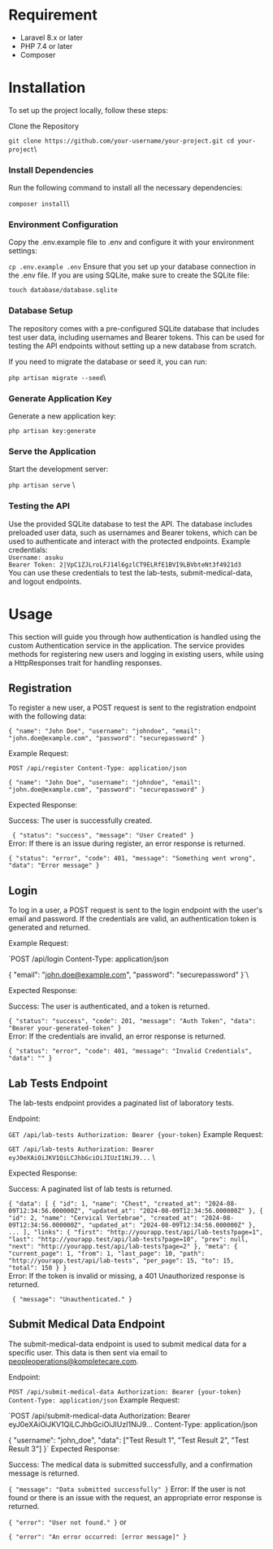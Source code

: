 # Requirement
- Laravel 8.x or later
- PHP 7.4 or later
- Composer

# Installation
To set up the project locally, follow these steps:

Clone the Repository


`git clone https://github.com/your-username/your-project.git
cd your-project`\
### Install Dependencies

Run the following command to install all the necessary dependencies:


`composer install`\
### Environment Configuration

Copy the .env.example file to .env and configure it with your environment settings:


`cp .env.example .env`
Ensure that you set up your database connection in the .env file. If you are using SQLite, make sure to create the SQLite file:


`touch database/database.sqlite`
### Database Setup

The repository comes with a pre-configured SQLite database that includes test user data, including usernames and Bearer tokens. This can be used for testing the API endpoints without setting up a new database from scratch.

If you need to migrate the database or seed it, you can run:

`php artisan migrate --seed`\

### Generate Application Key

Generate a new application key:


`php artisan key:generate`

### Serve the Application

Start the development server:

`php artisan serve` \

### Testing the API

Use the provided SQLite database to test the API. The database includes preloaded user data, such as usernames and Bearer tokens, which can be used to authenticate and interact with the protected endpoints.
Example credentials:\
`Username: asuku`\
`Bearer Token: 2|VpC1ZJLroLFJ14l6gzlCT9ELRfE1BVI9LBVbteNt3f4921d3 `\
You can use these credentials to test the lab-tests, submit-medical-data, and logout endpoints.

# Usage
This section will guide you through how authentication is handled using the custom Authentication service in the application. The service provides methods for registering new users and logging in existing users, while using a HttpResponses trait for handling responses.

## Registration
To register a new user, a POST request is sent to the registration endpoint with the following data:


`{
"name": "John Doe",
"username": "johndoe",
"email": "john.doe@example.com",
"password": "securepassword"
}`

Example Request:


`POST /api/register
Content-Type: application/json`

`{
"name": "John Doe",
"username": "johndoe",
"email": "john.doe@example.com",
"password": "securepassword"
}`


Expected Response:

Success: The user is successfully created.

`
{
"status": "success",
"message": "User Created"
}`\
Error: If there is an issue during register, an error response is returned.


`{
"status": "error",
"code": 401,
"message": "Something went wrong",
"data": "Error message"
}`
## Login
To log in a user, a POST request is sent to the login endpoint with the user's email and password. If the credentials are valid, an authentication token is generated and returned.

Example Request:

`POST /api/login
Content-Type: application/json

{
"email": "john.doe@example.com",
"password": "securepassword"
}`\



Expected Response:

Success: The user is authenticated, and a token is returned.


`{
"status": "success",
"code": 201,
"message": "Auth Token",
"data": "Bearer your-generated-token"
}`\
Error: If the credentials are invalid, an error response is returned.


`{
"status": "error",
"code": 401,
"message": "Invalid Credentials",
"data": ""
}`

## Lab Tests Endpoint
   The lab-tests endpoint provides a paginated list of laboratory tests.

Endpoint:


`GET /api/lab-tests
Authorization: Bearer {your-token}`
Example Request:

`GET /api/lab-tests
Authorization: Bearer eyJ0eXAiOiJKV1QiLCJhbGciOiJIUzI1NiJ9...`
\

Expected Response:

Success: A paginated list of lab tests is returned.


`{
"data": [
{
"id": 1,
"name": "Chest",
"created_at": "2024-08-09T12:34:56.000000Z",
"updated_at": "2024-08-09T12:34:56.000000Z"
},
{
"id": 2,
"name": "Cervical Vertebrae",
"created_at": "2024-08-09T12:34:56.000000Z",
"updated_at": "2024-08-09T12:34:56.000000Z"
},
...
],
"links": {
"first": "http://yourapp.test/api/lab-tests?page=1",
"last": "http://yourapp.test/api/lab-tests?page=10",
"prev": null,
"next": "http://yourapp.test/api/lab-tests?page=2"
},
"meta": {
"current_page": 1,
"from": 1,
"last_page": 10,
"path": "http://yourapp.test/api/lab-tests",
"per_page": 15,
"to": 15,
"total": 150
}
}` \
Error: If the token is invalid or missing, a 401 Unauthorized response is returned.

`
{
"message": "Unauthenticated."
}`
## Submit Medical Data Endpoint
   The submit-medical-data endpoint is used to submit medical data for a specific user. This data is then sent via email to peopleoperations@kompletecare.com.

Endpoint:

`POST /api/submit-medical-data
Authorization: Bearer {your-token}
Content-Type: application/json`
Example Request:

`POST /api/submit-medical-data
Authorization: Bearer eyJ0eXAiOiJKV1QiLCJhbGciOiJIUzI1NiJ9...
Content-Type: application/json

{
"username": "john_doe",
"data": ["Test Result 1", "Test Result 2", "Test Result 3"]
}`
Expected Response:

Success: The medical data is submitted successfully, and a confirmation message is returned.


`{
"message": "Data submitted successfully"
}`
Error: If the user is not found or there is an issue with the request, an appropriate error response is returned.


`{
"error": "User not found."
}`
or


`{
"error": "An error occurred: [error message]"
}`
